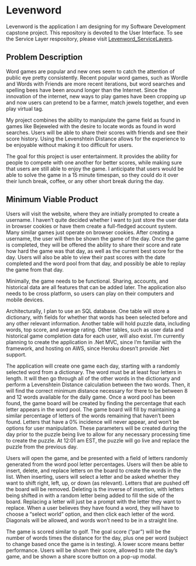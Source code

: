 # Levenword
Levenword is the application I am designing for my Software Development capstone project. This repository is devoted to the User Interface. To see the Service Layer respository, please visit [Levenword_ServiceLayers](https://github.com/rniemeier1/Levenword_ServiceLayers).

## Problem Description

Word games are popular and new ones seem to catch the attention of public eye pretty consistently. Recent popular word games, such as Wordle and Words with Friends are more recent iterations, but word searches and spelling bees have been around longer than the Internet. Since the innovation of the internet, new ways to play games have been cropping up and now users can pretend to be a farmer, match jewels together, and even play virtual tag. 
  
My project combines the ability to manipulate the game field as found in games like Bejeweled with the desire to locate words as found in word searches. Users will be able to share their scores with friends and see their score history. Using the Levenshtein Distance allows for the experience to be enjoyable without making it too difficult for users. 
  
 The goal for this project is user entertainment. It provides the ability for people to compete with one another for better scores, while making sure that users are still able to enjoy the game. I anticipate that users would be able to solve the game in a 15 minute timespan, so they could do it over their lunch break, coffee, or any other short break during the day. 
  
## Minimum Viable Product

Users will visit the website, where they are initially prompted to create a username. I haven’t quite decided whether I want to just store the user data in browser cookies or have them create a full-fledged account system. Many similar games just operate on browser cookies. After creating a username, the user will then be shown the game of the day. Once the game is completed, they will be offered the ability to share their score and rate how hard the game was that day, as well as the current best score for the day. Users will also be able to view their past scores with the date completed and the word pool from that day, and possibly be able to replay the game from that day. 
  
Minimally, the game needs to be functional. Sharing, accounts, and historical data are all features that can be added later. The application also needs to be cross platform, so users can play on their computers and mobile devices. 
  
Architecturally, I plan to use an SQL database. One table will store a dictionary, with fields for whether that words has been selected before and any other relevant information. Another table will hold puzzle data, including words, top score, and average rating. Other tables, such as user data and historical game completion data for each user, will also exist. I’m currently planning to create the application in .Net MVC, since I’m familiar with the framework, and hosting on AWS, since Heroku doesn’t provide .Net support. 
  
The application will create one game each day, starting with a randomly selected word from a dictionary. The word must be at least four letters in length. It will then go through all of the other words in the dictionary and perform a Levenshtein Distance calculation between the two words. Then, it will find the correct minimum distance necessary for there to be between 8 and 12 words available for the daily game. Once a word pool has been found, the game board will be created by finding the percentage that each letter appears in the word pool. The game board will fill by maintaining a similar percentage of letters of the words remaining that haven’t been found. Letters that have a 0% incidence will never appear, and won’t be options for user manipulation. These parameters will be created during the day prior to the puzzle being live to allow for any necessary processing time to create the puzzle. At 12:01 am EST, the puzzle will go live and replace the puzzle from the previous day. 

Users will open the game, and be presented with a field of letters randomly generated from the word pool letter percentages. Users will then be able to insert, delete, and replace letters on the board to create the words in the list. When inserting, users will select a letter and be asked whether they want to shift right, left, up, or down (as relevant). Letters that are pushed off the board will be removed. Deleting is the inverse of insertion, with letters being shifted in with a random letter being added to fill the side of the board. Replacing a letter will just be a prompt with the letter they want to replace. When a user believes they have found a word, they will have to choose a “select world” option, and then click each letter of the word. Diagonals will be allowed, and words won’t need to be in a straight line. 

The game is scored similar to golf. The goal score (“par”) will be the number of words times the distance for the day, plus one per word (subject to change based once the game is in testing). A lower score means better performance. Users will be shown their score, allowed to rate the day’s game, and be shown a share score button on a pop-up modal. 
